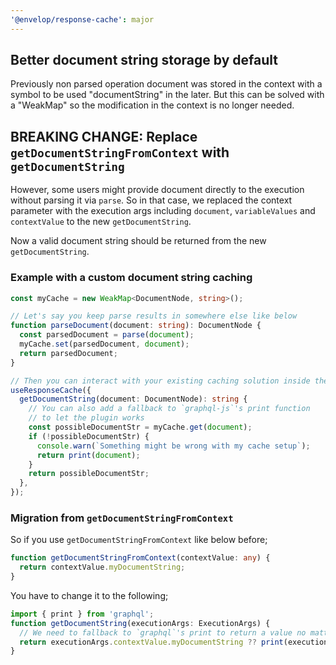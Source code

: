 ```yaml
---
'@envelop/response-cache': major
---
```


## Better document string storage by default

Previously non parsed operation document was stored in the context with a symbol to be used "documentString" in the later. But this can be solved with a "WeakMap" so the modification in the context is no longer needed.

## BREAKING CHANGE: Replace `getDocumentStringFromContext` with `getDocumentString`

However, some users might provide document directly to the execution without parsing it via `parse`. So in that case, we replaced the context parameter with the execution args including `document`, `variableValues` and `contextValue` to the new `getDocumentString`.

Now a valid document string should be returned from the new `getDocumentString`.

### Example with a custom document string caching

```ts
const myCache = new WeakMap<DocumentNode, string>();

// Let's say you keep parse results in somewhere else like below
function parseDocument(document: string): DocumentNode {
  const parsedDocument = parse(document);
  myCache.set(parsedDocument, document);
  return parsedDocument;
}

// Then you can interact with your existing caching solution inside the response cache plugin like below
useResponseCache({
  getDocumentString(document: DocumentNode): string {
    // You can also add a fallback to `graphql-js`'s print function
    // to let the plugin works
    const possibleDocumentStr = myCache.get(document);
    if (!possibleDocumentStr) {
      console.warn(`Something might be wrong with my cache setup`);
      return print(document);
    }
    return possibleDocumentStr;
  },
});
```

### Migration from `getDocumentStringFromContext`

So if you use `getDocumentStringFromContext` like below before;

```ts
function getDocumentStringFromContext(contextValue: any) {
  return contextValue.myDocumentString;
}
```

You have to change it to the following;

```ts
import { print } from 'graphql';
function getDocumentString(executionArgs: ExecutionArgs) {
  // We need to fallback to `graphql`'s print to return a value no matter what.
  return executionArgs.contextValue.myDocumentString ?? print(executionArgs.document);
}
```
